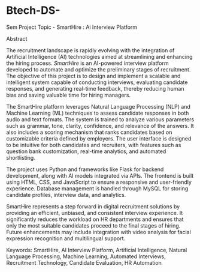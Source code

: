 # Btech-DS-
Sem Project Topic - SmartHire : Ai Interview Platform

Abstract

The recruitment landscape is rapidly evolving with the integration of Artificial Intelligence (AI) technologies aimed at streamlining and enhancing the hiring process. *SmartHire* is an AI-powered interview platform developed to automate and optimize the preliminary stages of recruitment. The objective of this project is to design and implement a scalable and intelligent system capable of conducting interviews, evaluating candidate responses, and generating real-time feedback, thereby reducing human bias and saving valuable time for hiring managers.

The SmartHire platform leverages Natural Language Processing (NLP) and Machine Learning (ML) techniques to assess candidate responses in both audio and text formats. The system is trained to analyze various parameters such as grammar, tone, clarity, confidence, and relevance of the answers. It also includes a scoring mechanism that ranks candidates based on customizable criteria defined by employers. The user interface is designed to be intuitive for both candidates and recruiters, with features such as question bank customization, real-time analytics, and automated shortlisting.

The project uses Python and frameworks like Flask for backend development, along with AI models integrated via APIs. The frontend is built using HTML, CSS, and JavaScript to ensure a responsive and user-friendly experience. Database management is handled through MySQL for storing candidate profiles, interview data, and analytics.

SmartHire represents a step forward in digital recruitment solutions by providing an efficient, unbiased, and consistent interview experience. It significantly reduces the workload on HR departments and ensures that only the most suitable candidates proceed to the final stages of hiring. Future enhancements may include integration with video analysis for facial expression recognition and multilingual support.

Keywords: SmartHire, AI Interview Platform, Artificial Intelligence, Natural Language Processing, Machine Learning, Automated Interviews, Recruitment Technology, Candidate Evaluation, HR Automation

